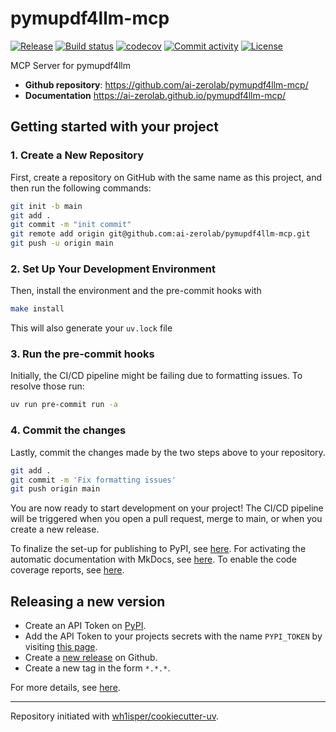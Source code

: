 # pymupdf4llm-mcp

[![Release](https://img.shields.io/github/v/release/ai-zerolab/pymupdf4llm-mcp)](https://img.shields.io/github/v/release/ai-zerolab/pymupdf4llm-mcp)
[![Build status](https://img.shields.io/github/actions/workflow/status/ai-zerolab/pymupdf4llm-mcp/main.yml?branch=main)](https://github.com/ai-zerolab/pymupdf4llm-mcp/actions/workflows/main.yml?query=branch%3Amain)
[![codecov](https://codecov.io/gh/ai-zerolab/pymupdf4llm-mcp/branch/main/graph/badge.svg)](https://codecov.io/gh/ai-zerolab/pymupdf4llm-mcp)
[![Commit activity](https://img.shields.io/github/commit-activity/m/ai-zerolab/pymupdf4llm-mcp)](https://img.shields.io/github/commit-activity/m/ai-zerolab/pymupdf4llm-mcp)
[![License](https://img.shields.io/github/license/ai-zerolab/pymupdf4llm-mcp)](https://img.shields.io/github/license/ai-zerolab/pymupdf4llm-mcp)

MCP Server for pymupdf4llm

- **Github repository**: <https://github.com/ai-zerolab/pymupdf4llm-mcp/>
- **Documentation** <https://ai-zerolab.github.io/pymupdf4llm-mcp/>

## Getting started with your project

### 1. Create a New Repository

First, create a repository on GitHub with the same name as this project, and then run the following commands:

```bash
git init -b main
git add .
git commit -m "init commit"
git remote add origin git@github.com:ai-zerolab/pymupdf4llm-mcp.git
git push -u origin main
```

### 2. Set Up Your Development Environment

Then, install the environment and the pre-commit hooks with

```bash
make install
```

This will also generate your `uv.lock` file

### 3. Run the pre-commit hooks

Initially, the CI/CD pipeline might be failing due to formatting issues. To resolve those run:

```bash
uv run pre-commit run -a
```

### 4. Commit the changes

Lastly, commit the changes made by the two steps above to your repository.

```bash
git add .
git commit -m 'Fix formatting issues'
git push origin main
```

You are now ready to start development on your project!
The CI/CD pipeline will be triggered when you open a pull request, merge to main, or when you create a new release.

To finalize the set-up for publishing to PyPI, see [here](https://fpgmaas.github.io/cookiecutter-uv/features/publishing/#set-up-for-pypi).
For activating the automatic documentation with MkDocs, see [here](https://fpgmaas.github.io/cookiecutter-uv/features/mkdocs/#enabling-the-documentation-on-github).
To enable the code coverage reports, see [here](https://fpgmaas.github.io/cookiecutter-uv/features/codecov/).

## Releasing a new version

- Create an API Token on [PyPI](https://pypi.org/).
- Add the API Token to your projects secrets with the name `PYPI_TOKEN` by visiting [this page](https://github.com/ai-zerolab/pymupdf4llm-mcp/settings/secrets/actions/new).
- Create a [new release](https://github.com/ai-zerolab/pymupdf4llm-mcp/releases/new) on Github.
- Create a new tag in the form `*.*.*`.

For more details, see [here](https://fpgmaas.github.io/cookiecutter-uv/features/cicd/#how-to-trigger-a-release).

______________________________________________________________________

Repository initiated with [wh1isper/cookiecutter-uv](https://github.com/wh1isper/cookiecutter-uv).
